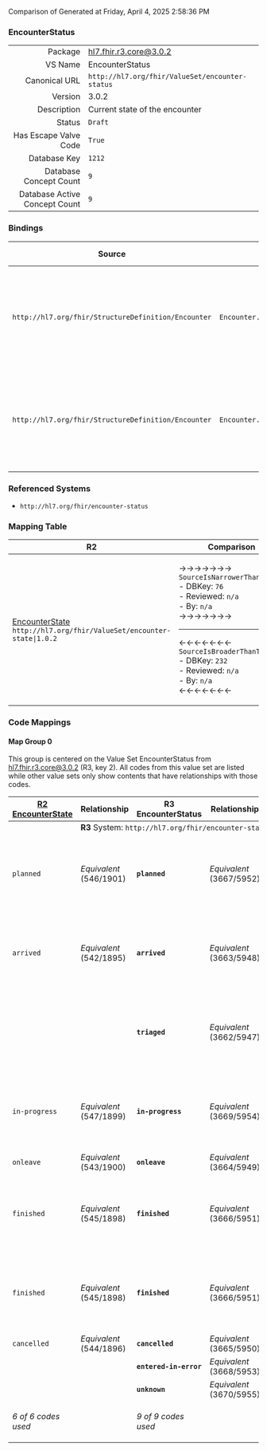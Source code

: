 Comparison of 
Generated at Friday, April 4, 2025 2:58:36 PM

### EncounterStatus

|      |     |
| ---: | --- |
| Package | hl7.fhir.r3.core@3.0.2 |
| VS Name | EncounterStatus |
| Canonical URL | `http://hl7.org/fhir/ValueSet/encounter-status` |
| Version | 3.0.2 |
| Description | Current state of the encounter |
| Status | `Draft` |
| Has Escape Valve Code | `True` |
| Database Key | `1212` |
| Database Concept Count | `9` |
| Database Active Concept Count | `9` |
### Bindings

| Source | Element | Binding | Strength | Element Short |
| ------ | ------- | ------- | -------- | ------------- |
| `http://hl7.org/fhir/StructureDefinition/Encounter` | `Encounter.status` | `http://hl7.org/fhir/ValueSet/encounter-status` | `Required` | planned \| arrived \| triaged \| in-progress \| onleave \| finished \| cancelled + |
| `http://hl7.org/fhir/StructureDefinition/Encounter` | `Encounter.statusHistory.status` | `http://hl7.org/fhir/ValueSet/encounter-status` | `Required` | planned \| arrived \| triaged \| in-progress \| onleave \| finished \| cancelled + |

### Referenced Systems

* `http://hl7.org/fhir/encounter-status`
### Mapping Table

| R2 | Comparison | R3 | Comparison | R4 | Comparison | R4B | Comparison | R5
| --- | --- | --- | --- | --- | --- | --- | --- | ---
| [EncounterState](/docs/R2/ValueSets/EncounterState.md)<br/> `http://hl7.org/fhir/ValueSet/encounter-state\|1.0.2` | →→→→→→→<br/>`SourceIsNarrowerThanTarget`<br/>- DBKey: `76`<br/>- Reviewed: `n/a`<br/>- By: `n/a`<br/>→→→→→→→<hr/>←←←←←←←<br/>`SourceIsBroaderThanTarget`<br/>- DBKey: `232`<br/>- Reviewed: `n/a`<br/>- By: `n/a`<br/>←←←←←←←| [EncounterStatus](/docs/R3/ValueSets/EncounterStatus.md)<br/> `http://hl7.org/fhir/ValueSet/encounter-status\|3.0.2` | →→→→→→→<br/>`Equivalent`<br/>- DBKey: `412`<br/>- Reviewed: `n/a`<br/>- By: `n/a`<br/>→→→→→→→<hr/>←←←←←←←<br/>`Equivalent`<br/>- DBKey: `634`<br/>- Reviewed: `n/a`<br/>- By: `n/a`<br/>←←←←←←←| [EncounterStatus](/docs/R4/ValueSets/EncounterStatus.md)<br/> `http://hl7.org/fhir/ValueSet/encounter-status\|4.0.1` | →→→→→→→<br/>`Equivalent`<br/>- DBKey: `1491`<br/>- Reviewed: `n/a`<br/>- By: `n/a`<br/>→→→→→→→<hr/>←←←←←←←<br/>`Equivalent`<br/>- DBKey: `1492`<br/>- Reviewed: `n/a`<br/>- By: `n/a`<br/>←←←←←←←| [EncounterStatus](/docs/R4B/ValueSets/EncounterStatus.md)<br/> `http://hl7.org/fhir/ValueSet/encounter-status\|4.3.0` | →→→→→→→<br/>`SourceIsBroaderThanTarget`<br/>- DBKey: `873`<br/>- Reviewed: `n/a`<br/>- By: `n/a`<br/>→→→→→→→<hr/>←←←←←←←<br/>`SourceIsBroaderThanTarget`<br/>- DBKey: `1134`<br/>- Reviewed: `n/a`<br/>- By: `n/a`<br/>←←←←←←←| [EncounterStatus](/docs/R5/ValueSets/EncounterStatus.md)<br/> `http://hl7.org/fhir/ValueSet/encounter-status\|5.0.0` 

### Code Mappings


#### Map Group 0

This group is centered on the Value Set EncounterStatus from hl7.fhir.r3.core@3.0.2 (R3, key 2).
All codes from this value set are listed while other value sets only show contents that have relationships with those codes.

| [R2 EncounterState](/docs/R2/ValueSets/EncounterState.md)| Relationship | R3 EncounterStatus| Relationship | [R4 EncounterStatus](/docs/R4/ValueSets/EncounterStatus.md)| Relationship | [R4B EncounterStatus](/docs/R4B/ValueSets/EncounterStatus.md)| Relationship | [R5 EncounterStatus](/docs/R5/ValueSets/EncounterStatus.md)
| --- | --- | --- | --- | --- | --- | --- | --- | ---
| <td colspan="8">**R3** System: `http://hl7.org/fhir/encounter-status`
| `planned`| _Equivalent_ <br/>(546/1901)| **`planned`**| _Equivalent_ <br/>(3667/5952)| `planned`| _Equivalent_ <br/>(15852/15853)| `planned`| →→→→ _Equivalent_ →→→→ <br/>(8040)<hr/>←←←← _SourceIsBroaderThanTarget_ ←←←← <br/>(10340) | `planned`
| `arrived`| _Equivalent_ <br/>(542/1895)| **`arrived`**| _Equivalent_ <br/>(3663/5948)| `arrived`| _Equivalent_ <br/>(15854/15855)| `arrived`| →→→→ _Equivalent_ →→→→ <br/>(8033)<hr/>←←←← _SourceIsBroaderThanTarget_ ←←←← <br/>(10341) | `planned`
| | | **`triaged`**| _Equivalent_ <br/>(3662/5947)| `triaged`| _Equivalent_ <br/>(15856/15857)| `triaged`| →→→→ _Equivalent_ →→→→ <br/>(8041)<hr/>←←←← _SourceIsBroaderThanTarget_ ←←←← <br/>(10346) | `in-progress`
| `in-progress`| _Equivalent_ <br/>(547/1899)| **`in-progress`**| _Equivalent_ <br/>(3669/5954)| `in-progress`| _Equivalent_ <br/>(15858/15859)| `in-progress`| →→→→ _Equivalent_ →→→→ <br/>(8038)<hr/>←←←← _SourceIsBroaderThanTarget_ ←←←← <br/>(10345) | `in-progress`
| `onleave`| _Equivalent_ <br/>(543/1900)| **`onleave`**| _Equivalent_ <br/>(3664/5949)| `onleave`| _Equivalent_ <br/>(15860/15861)| `onleave`| _Equivalent_ <br/>(8039/10347)| `on-hold`
| `finished`| _Equivalent_ <br/>(545/1898)| **`finished`**| _Equivalent_ <br/>(3666/5951)| `finished`| _Equivalent_ <br/>(15862/15863)| `finished`| →→→→ _SourceIsBroaderThanTarget_ →→→→ <br/>(8037)<hr/>←←←← _Equivalent_ ←←←← <br/>(10338) | `discharged`
| `finished`| _Equivalent_ <br/>(545/1898)| **`finished`**| _Equivalent_ <br/>(3666/5951)| `finished`| _Equivalent_ <br/>(15862/15863)| `finished`| →→→→ _SourceIsBroaderThanTarget_ →→→→ <br/>(8036)<hr/>←←←← _Equivalent_ ←←←← <br/>(10342) | `completed`
| `cancelled`| _Equivalent_ <br/>(544/1896)| **`cancelled`**| _Equivalent_ <br/>(3665/5950)| `cancelled`| _Equivalent_ <br/>(15864/15865)| `cancelled`| _Equivalent_ <br/>(8034/10339)| `cancelled`
| | | **`entered-in-error`**| _Equivalent_ <br/>(3668/5953)| `entered-in-error`| _Equivalent_ <br/>(15866/15867)| `entered-in-error`| _Equivalent_ <br/>(8035/10344)| `entered-in-error`
| | | **`unknown`**| _Equivalent_ <br/>(3670/5955)| `unknown`| _Equivalent_ <br/>(15868/15869)| `unknown`| _Equivalent_ <br/>(8042/10348)| `unknown`
| *6 of 6 codes used* | | *9 of 9 codes used* | | *9 of 9 codes used* | | *9 of 9 codes used* | | *8 of 9 codes used* <br/>remaining codes:<br/>`discontinued`

